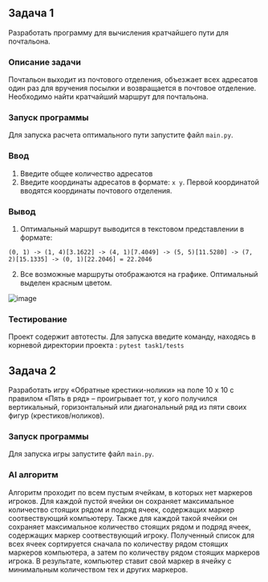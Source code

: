 ## Задача 1
Разработать программу для вычисления кратчайшего пути для почтальона.

### Описание задачи
Почтальон выходит из почтового отделения, объезжает всех адресатов один раз для вручения посылки и возвращается в почтовое отделение.
Необходимо найти кратчайший маршрут для почтальона.

### Запуск программы
Для запуска расчета оптимального пути запустите файл `main.py`.

### Ввод
1. Введите общее количество адресатов
2. Введите координаты адресатов в формате: `x y`. Первой координатой вводятся координаты почтового отделения.

### Вывод
1. Оптимальный маршрут выводится в текстовом представлении в формате: 

`(0, 1) -> (1, 4)[3.1622] -> (4, 1)[7.4049] -> (5, 5)[11.5280] -> (7, 2)[15.1335] -> (0, 1)[22.2046] = 22.2046`

2. Все возможные маршруты отображаются на графике. Оптимальный выделен красным цветом.

![image](https://user-images.githubusercontent.com/65975409/136712285-12f22d53-430c-492e-bc80-30cccaa5fcc1.png)

### Тестирование
Проект содержит автотесты. Для запуска введите команду, находясь в корневой директории проекта : `pytest task1/tests`


## Задача 2
Разработать игру «Обратные крестики-нолики» на поле 10 x 10 с правилом «Пять в ряд» – проигрывает тот, у кого получился вертикальный, горизонтальный или диагональный ряд из пяти своих фигур (крестиков/ноликов).

### Запуск программы
Для запуска игры запустите файл `main.py`.

### AI алгоритм
Алгоритм проходит по всем пустым ячейкам, в которых нет маркеров игроков. Для каждой пустой ячейки он сохраняет максимальное количество стоящих рядом и подряд ячеек, содержащих маркер соотвествующий компьютеру. Также для каждой такой ячейки он сохраняет максимальное количество стоящих рядом и подряд ячеек, содержащих маркер соотвествующий игроку. Полученный список для всех ячеек сортируется сначала по количеству рядом стоящих маркеров компьютера, а затем по количеству рядом стоящих маркеров игрока. В результате, компьютер ставит свой маркер в ячейку с минимальным количеством тех и других маркеров.
